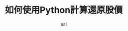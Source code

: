 ---
layout: post
title:  "如何使用Python計算還原股價"
author: sal
categories: [Python, Invest]
image: assets/images/DataBase/adjusted_price_cover.jpg
---